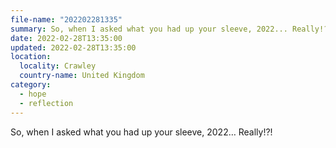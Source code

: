 ```yaml
---
file-name: "202202281335"
summary: So, when I asked what you had up your sleeve, 2022... Really!?!
date: 2022-02-28T13:35:00
updated: 2022-02-28T13:35:00
location:
  locality: Crawley
  country-name: United Kingdom
category:
  - hope
  - reflection
---
```


So, when I asked what you had up your sleeve, 2022&hellip; Really!?!
